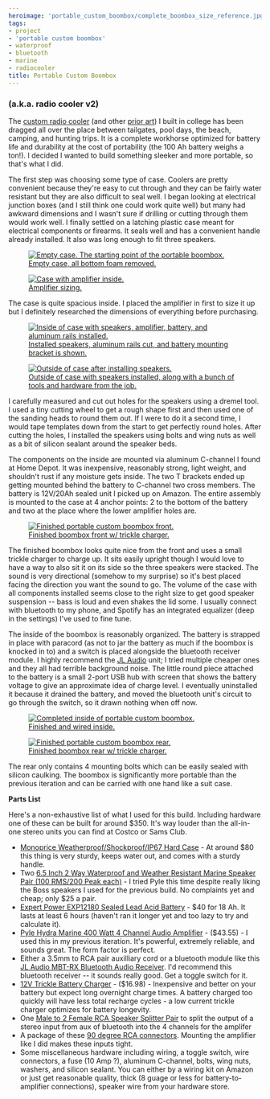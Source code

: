 ```yaml
---
heroimage: 'portable_custom_boombox/complete_boombox_size_reference.jpg'
tags:
- project
- 'portable custom boombox'
- waterproof
- bluetooth
- marine
- radiocooler
title: Portable Custom Boombox
---
```


### (a.k.a. radio cooler v2)

The [custom radio cooler](/radio-cooler) (and other
[prior art](https://photos.app.goo.gl/cv6negoigsTsUUNs7)) I built in college
has been dragged all over the place between tailgates, pool days, the beach,
camping, and hunting trips. It is a complete workhorse optimized for battery
life and durability at the cost of portability (the 100 Ah battery weighs a
ton!). I decided I wanted to build something sleeker and more portable, so 
that's what I did.

The first step was choosing some type of case. Coolers are pretty convenient
because they're easy to cut through and they can be fairly water resistant but
they are also difficult to seal well. I began looking at electrical junction
boxes (and I still think one could work quite well) but many had awkward
dimensions and I wasn't sure if drilling or cutting through them would work
well. I finally settled on a latching plastic case meant for electrical
components or firearms. It seals well and has a convenient handle already
installed. It also was long enough to fit three speakers.

<figure>
  <a href="/img/portable_custom_boombox/empty_case.jpg">
    <img src="/img/portable_custom_boombox/empty_case_thumb.jpg" alt="Empty case. The starting point of the portable boombox.">
    <figcaption>Empty case, all bottom foam removed.</figcaption>
  </a>
</figure>
<figure>
  <a href="/img/portable_custom_boombox/amplifier_sizing.jpg">
    <img src="/img/portable_custom_boombox/amplifier_sizing_thumb.jpg" alt="Case with amplifier inside.">
    <figcaption>Amplifier sizing.</figcaption>
  </a>
</figure>

The case is quite spacious inside. I placed the amplifier in first to size it up
but I definitely researched the dimensions of everything before purchasing.

<figure>
  <a href="/img/portable_custom_boombox/aluminum_rail_installation.jpg">
    <img src="/img/portable_custom_boombox/aluminum_rail_installation_thumb.jpg" alt="Inside of case with speakers, amplifier, battery, and aluminum rails installed.">
    <figcaption>Installed speakers, aluminum rails cut, and battery mounting bracket is shown.</figcaption>
  </a>
</figure>
<figure>
  <a href="/img/portable_custom_boombox/installed_speakers.jpg">
    <img src="/img/portable_custom_boombox/installed_speakers_thumb.jpg" alt="Outside of case after installing speakers.">
    <figcaption>Outside of case with speakers installed, along with a bunch of tools and hardware from the job.</figcaption>
  </a>
</figure>

I carefully measured and cut out holes for the speakers using a dremel tool. I
used a tiny cutting wheel to get a rough shape first and then used one of the
sanding heads to round them out. If I were to do it a second time, I would tape
templates down from the start to get perfectly round holes. After cutting the
holes, I installed the speakers using bolts and wing nuts as well as a bit of
silicon sealant around the speaker beds.

The components on the inside are mounted via aluminum C-channel I found at Home
Depot. It was inexpensive, reasonably strong, light weight, and shouldn't rust
if any moisture gets inside. The two T brackets ended up getting mounted behind
the battery to C-channel two cross members. The battery is 12V/20Ah sealed unit
I picked up on Amazon. The entire assembly is mounted to the case at 4 anchor
points: 2 to the bottom of the battery and two at the place where the lower
amplifier holes are.

<figure>
  <a href="/img/portable_custom_boombox/front.jpg">
    <img src="/img/portable_custom_boombox/front_thumb.jpg" alt="Finished portable custom boombox front.">
    <figcaption>Finished boombox front w/ trickle charger.</figcaption>
  </a>
</figure>

The finished boombox looks quite nice from the front and uses a small trickle
charger to charge up. It sits easily upright though I would love to have a way
to also sit it on its side so the three speakers were stacked. The sound is very
directional (somehow to my surprise) so it's best placed facing the direction
you want the sound to go. The volume of the case with all components installed
seems close to the right size to get good speaker suspension -- bass is loud and
even shakes the lid some. I usually connect with bluetooth to my phone, and
Spotify has an integrated equalizer (deep in the settings) I've used to fine
tune.

The inside of the boombox is reasonably organized. The battery is strapped in
place with paracord (as not to jar the battery as much if the boombox is knocked
in to) and a switch is placed alongside the bluetooth receiver module. I highly
recommend the [JL Audio](https://www.amazon.com/gp/product/B00MH5CFEU) unit; I
tried multiple cheaper ones and they all had terrible background noise. The little
round piece attached to the battery is a small 2-port USB hub with screen that
shows the battery voltage to give an approximate idea of charge level. I eventually
uninstalled it because it drained the battery, and moved the bluetooth unit's
circuit to go through the switch, so it drawn nothing when off now.

<figure>
  <a href="/img/portable_custom_boombox/inside.jpg">
    <img src="/img/portable_custom_boombox/inside.jpg" alt="Completed inside of portable custom boombox.">
    <figcaption>Finished and wired inside.</figcaption>
  </a>
</figure>
<figure>
  <a href="/img/portable_custom_boombox/rear.jpg">
    <img src="/img/portable_custom_boombox/rear_thumbnail.jpg" alt="Finished portable custom boombox rear.">
    <figcaption>Finished boombox rear w/ trickle charger.</figcaption>
  </a>
</figure>

The rear only contains 4 mounting bolts which can be easily sealed with silicon
caulking. The boombox is significantly more portable than the previous iteration
and can be carried with one hand like a suit case.

**Parts List**

Here's a non-exhaustive list of what I used for this build. Including hardware
one of these can be built for around $350. It's way louder than the all-in-one
stereo units you can find at Costco or Sams Club.

- [Monoprice Weatherproof/Shockproof/IP67 Hard Case](https://www.amazon.com/gp/product/B00SSFAPVI) -
  At around $80 this thing is very sturdy, keeps water out, and comes with a
  sturdy handle.
- Two
  [6.5 Inch 2 Way Waterproof and Weather Resistant Marine Speaker Pair (100 RMS/200 Peak each)](https://www.amazon.com/gp/product/B00022OBNS) -
  I tried Pyle this time despite really liking the Boss speakers I used for the
  previous build. No complaints yet and cheap; only $25 a pair.
- [Expert Power EXP12180 Sealed Lead Acid Battery](https://www.amazon.com/gp/product/B00A82A3RK) -
  $40 for 18 Ah. It lasts at least 6 hours (haven't ran it longer yet and too
  lazy to try and calculate it).
- [Pyle Hydra Marine 400 Watt 4 Channel Audio Amplifier](https://www.amazon.com/gp/product/B000N5T0T4/ref=as_li_tl?ie=UTF8&camp=1789&creative=9325&creativeASIN=B000N5T0T4&linkCode=as2&tag=brentwalther-20&linkId=a5fdc9ea3b73f74269d88b1036aba20f) -
  ($43.55) - I used this in my previous iteration. It's powerful, extremely
  reliable, and sounds great. The form factor is perfect.
- Either a 3.5mm to RCA pair auxilliary cord or a bluetooth module like this
  [JL Audio MBT-RX Bluetooth Audio Receiver](https://www.amazon.com/gp/product/B00MH5CFEU).
  I'd recommend this bluetooth receiver -- it sounds really good. Get a toggle
  switch for it.
- [12V Trickle Battery Charger](https://www.amazon.com/gp/product/B074Z2NFWW/ref=as_li_tl?ie=UTF8&camp=1789&creative=9325&creativeASIN=B074Z2NFWW&linkCode=as2&tag=brentwalther-20&linkId=3aa12c3487b5db0571a9c7507a6e1af6) -
  ($16.98) - Inexpensive and better on your battery but expect long overnight
  charge times. A battery charged too quickly will have less total recharge
  cycles - a low current trickle charger optimizes for battery longevity.
- One
  [Male to 2 Female RCA Speaker Splitter Pair](https://www.amazon.com/iExcell-Speaker-Splitter-Shielding-Adapter/dp/B019ZQS4N4)
  to split the output of a stereo input from aux of bluetooth into the 4
  channels for the amplifer
- A package of these
  [90 degree RCA connectors](https://www.amazon.com/gp/product/B075SGTVS8).
  Mounting the amplifier like I did makes these inputs tight.
- Some miscellaneous hardware including wiring, a toggle switch, wire
  connectors, a fuse (10 Amp ?), aluminum C-channel, bolts, wing nuts, washers,
  and silicon sealant. You can either by a wiring kit on Amazon or just get
  reasonable quality, thick (8 guage or less for battery-to-amplifier
  connections), speaker wire from your hardware store.
